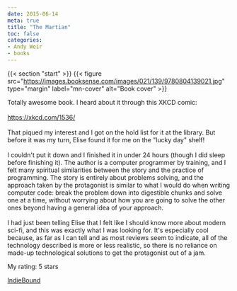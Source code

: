 ```yaml
---
date: 2015-06-14
meta: true
title: "The Martian"
toc: false
categories:
- Andy Weir
- books
---
```


{{< section "start" >}}
{{< figure src="https://images.booksense.com/images/021/139/9780804139021.jpg" type="margin" label="mn-cover" alt="Book cover" >}}

Totally awesome book. I heard about it through this XKCD comic:<br /><br /><a target="_blank" href="https://xkcd.com/1536/" rel="nofollow noopener">https://xkcd.com/1536/</a><br /><br />That piqued my interest and I got on the hold list for it at the library. But before it was my turn, Elise found it for me on the "lucky day" shelf! <br /><br />I couldn't put it down and I finished it in under 24 hours (though I did sleep before finishing it). The author is a computer programmer by training, and I felt many spiritual similarities between the story and the practice of programming. The story is entirely about problems solving, and the approach taken by the protagonist is similar to what I would do when writing computer code: break the problem down into digestible chunks and solve one at a time, without worrying about how you are going to solve the other ones beyond having a general idea of your approach.<br /><br />I had just been telling Elise that I felt like I should know more about modern sci-fi, and this was exactly what I was looking for. It's especially cool because, as far as I can tell and as most reviews seem to indicate, all of the technology described is more or less realistic, so there is no reliance on made-up technological solutions to get the protagonist out of a jam.

My rating: 5 stars  

[IndieBound](https://www.indiebound.org/book/9780804139021)
